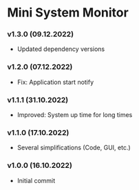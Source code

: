 # Mini System Monitor

### v1.3.0 (09.12.2022)
  * Updated dependency versions

### v1.2.0 (07.12.2022)
  * Fix: Application start notify

### v1.1.1 (31.10.2022)
  * Improved: System up time for long times

### v1.1.0 (17.10.2022)
  * Several simplifications (Code, GUI, etc.)

### v1.0.0 (16.10.2022)
  * Initial commit

